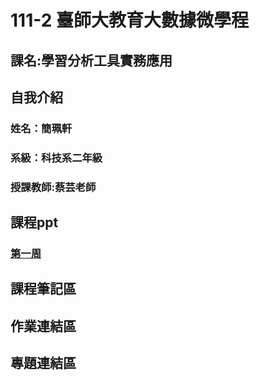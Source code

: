 # 111-2 臺師大教育大數據微學程
## 課名:學習分析工具實務應用
## 自我介紹
### 姓名：簡珮軒
### 系級：科技系二年級
### 授課教師:蔡芸老師
## 課程ppt
### [第一周](https://docs.google.com/presentation/d/e/2PACX-1vSInSmBw4pmnFj-4BoVDQcXDkXJ23WMGXBWPkHTTm99t0rigaeIYzMpjC8Q7nKu9SZWeNAs6q1Wy5ZE/pub?start=false&loop=false&delayms=3000&slide=id.p)
## 課程筆記區
## 作業連結區
## 專題連結區
